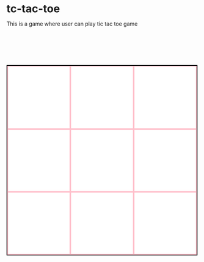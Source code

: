 # tc-tac-toe
This is a game where user can play tic tac toe game
<!DOCTYPE html>
<html lang="en">
<head>
    <meta charset="UTF-8">
    <meta name="viewport" content="width=device-width, initial-scale=1.0">
    <title>Document</title>
    <style>
        *{
            margin: 0;
            padding: 0;
            box-sizing: border-box;
        }
        .container{
            height: 500px;
            width: 500px;
            border: 2px solid black;
            margin: 100px auto;
            display: grid;
            grid-template-columns: repeat(3,1fr);
             grid-template-rows: repeat(3,1fr);
        }
        .items{
            background-color:white;
            border: 2px solid pink;
            display: flex;
            align-items: center;
            justify-content: center;
        }
        .items img{
            height: 100px;
        }
    </style>
</head>
<body>
    <section class="container">
       <div class="item1 items"></div>
       <div class="item2 items"></div>
       <div class="item3 items"></div>
       <div class="item4 items"></div>
       <div class="item5 items"></div>
       <div class="item6 items"></div>
       <div class="item7 items"></div>
       <div class="item8 items"></div>
       <div class="item9 items"></div>  
     </section>
     <script>
        let cross="https://www.nicepng.com/png/detail/12-123212_delete-tic-tac-toe-cross.png"
    let circle="https://encrypted-tbn0.gstatic.com/images?q=tbn:ANd9GcTv4_YfGiKWviHcItSV1I9LFdX45-Kc8HxmRDgnyj9giZ-nCVYYRZaJmpt3CC9AiL6-IEM&usqp=CAU"
        let divs=document.querySelectorAll('.items')
        let count=0;
        divs.forEach((el)=>
    {
        el.addEventListener('click',()=>
    {
        if(el.innerHTML==''){
            if(count%2==0)
        {
            el.innerHTML=`<img src=${cross}>`
            count++;
        }
        else{
            el.innerHTML=`<img src=${circle}>`
            count++;
        }
        }
    })
    })
    </script>
</body>
</html>
